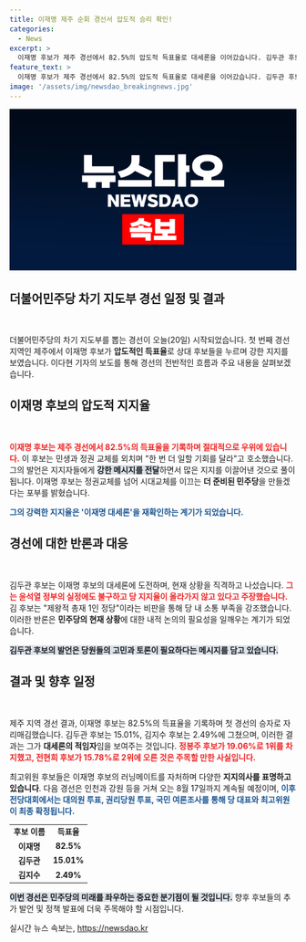 ```yaml
---
title: 이재명 제주 순회 경선서 압도적 승리 확인!
categories:
  - News
excerpt: >
  이재명 후보가 제주 경선에서 82.5%의 압도적 득표율로 대세론을 이어갔습니다. 김두관 후보는 제왕적 총재 비판하며 도전장을 내밀었지만, 이재명의 우세는 명확했습니다. 앞으로도 이어질 경선에서 이 후보의 행보가 주목됩니다! 클릭해 자세한 소식 확인하세요!
feature_text: >
  이재명 후보가 제주 경선에서 82.5%의 압도적 득표율로 대세론을 이어갔습니다. 김두관 후보는 제왕적 총재 비판하며 도전장을 내밀었지만, 이재명의 우세는 명확했습니다. 앞으로도 이어질 경선에서 이 후보의 행보가 주목됩니다! 클릭해 자세한 소식 확인하세요!
image: '/assets/img/newsdao_breakingnews.jpg'
---
```


<p><img src="/assets/img/newsdao_breakingnews.jpg" alt="implanttips 속보" /></p>

<h2 data-ke-size="size26">더불어민주당 차기 지도부 경선 일정 및 결과</h2>

<p data-ke-size="size16">&nbsp;</p>

<p>더불어민주당의 차기 지도부를 뽑는 경선이 오늘(20일) 시작되었습니다. 첫 번째 경선 지역인 제주에서 이재명 후보가 <strong>압도적인 득표율</strong>로 상대 후보들을 누르며 강한 지지를 보였습니다. 이다현 기자의 보도를 통해 경선의 전반적인 흐름과 주요 내용을 살펴보겠습니다.</p>

<h2 data-ke-size="size26">이재명 후보의 압도적 지지율</h2>

<p data-ke-size="size16">&nbsp;</p>

<p><b><span style="color: #ee2323;">이재명 후보는 제주 경선에서 82.5%의 득표율을 기록하며 절대적으로 우위에 있습니다.</span></b> 이 후보는 민생과 정권 교체를 외치며 "한 번 더 일할 기회를 달라"고 호소했습니다. 그의 발언은 지지자들에게 <b><span style="background-color: #21538527;">강한 메시지를 전달</span></b>하면서 많은 지지를 이끌어낸 것으로 풀이 됩니다. 이재명 후보는 정권교체를 넘어 시대교체를 이끄는 <strong>더 준비된 민주당</strong>을 만들겠다는 포부를 밝혔습니다.</p>

<p><b><span style="color: #1a5490;">그의 강력한 지지율은 '이재명 대세론'을 재확인하는 계기가 되었습니다.</span></b></p>

<h2 data-ke-size="size26">경선에 대한 반론과 대응</h2>

<p data-ke-size="size16">&nbsp;</p>

<p>김두관 후보는 이재명 후보의 대세론에 도전하며, 현재 상황을 직격하고 나섰습니다. <b><span style="color: #ee2323;">그는 윤석열 정부의 실정에도 불구하고 당 지지율이 올라가지 않고 있다고 주장했습니다.</span></b> 김 후보는 "제왕적 총재 1인 정당"이라는 비판을 통해 당 내 소통 부족을 강조했습니다. 이러한 반론은 <strong>민주당의 현재 상황</strong>에 대한 내적 논의의 필요성을 일깨우는 계기가 되었습니다.</p>

<p><b><span style="background-color: #21538527;">김두관 후보의 발언은 당원들의 고민과 토론이 필요하다는 메시지를 담고 있습니다.</span></b></p>

<h2 data-ke-size="size26">결과 및 향후 일정</h2>

<p data-ke-size="size16">&nbsp;</p>

<p>제주 지역 경선 결과, 이재명 후보는 82.5%의 득표율을 기록하며 첫 경선의 승자로 자리매김했습니다. 김두관 후보는 15.01%, 김지수 후보는 2.49%에 그쳤으며, 이러한 결과는 그가 <strong>대세론의 적임자</strong>임을 보여주는 것입니다. <b><span style="color: #ee2323;">정봉주 후보가 19.06%로 1위를 차지했고, 전현희 후보가 15.78%로 2위에 오른 것은 주목할 만한 사실입니다.</span></b></p>

<p>최고위원 후보들은 이재명 후보의 러닝메이트를 자처하며 다양한 <strong>지지의사를 표명하고 있습니다</strong>. 다음 경선은 인천과 강원 등을 거쳐 오는 8월 17일까지 계속될 예정이며, <b><span style="color: #1a5490;">이후 전당대회에서는 대의원 투표, 권리당원 투표, 국민 여론조사를 통해 당 대표와 최고위원이 최종 확정됩니다.</span></b></p>

<table>
    <tr>
        <td style="text-align: center; height: 17px;"><b>후보 이름</b></td>
        <td style="text-align: center; height: 17px;"><b>득표율</b></td>
    </tr>
    <tr>
        <td style="text-align: center; height: 17px;"><b>이재명</b></td>
        <td style="text-align: center; height: 17px;"><b>82.5%</b></td>
    </tr>
    <tr>
        <td style="text-align: center; height: 17px;"><b>김두관</b></td>
        <td style="text-align: center; height: 17px;"><b>15.01%</b></td>
    </tr>
    <tr>
        <td style="text-align: center; height: 17px;"><b>김지수</b></td>
        <td style="text-align: center; height: 17px;"><b>2.49%</b></td>
    </tr>
</table>

<p><b><span style="background-color: #21538527;">이번 경선은 민주당의 미래를 좌우하는 중요한 분기점이 될 것입니다.</span></b> 향후 후보들의 추가 발언 및 정책 발표에 더욱 주목해야 할 시점입니다.</p>
실시간 뉴스 속보는, <a href="https://newsdao.kr" rel="dofollow">https://newsdao.kr</a>


